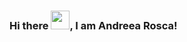 ### Hi there <img src="https://raw.githubusercontent.com/MartinHeinz/MartinHeinz/master/wave.gif" width="30px">, I am Andreea Rosca!
